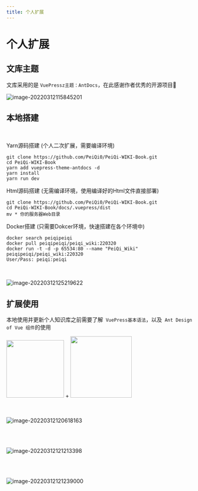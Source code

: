 ```yaml
---
title: 个人扩展
---
```


# 个人扩展

## 文库主题

文库采用的是 `VuePressz主题：AntDocs`，在此感谢作者优秀的开源项目🌟

![image-20220312115845201](../.vuepress/public/img/image-20220312115845201.png)

## 本地搭建

<a-alert type="success" message="文库支持多种快捷的方式在本地搭建随时查阅文库，项目图片均为本地化，推荐Docker或内网搭建，不推荐公网服务器部署" description="" showIcon>
</a-alert>
<br/>

<a-checkbox checked>Yarn源码搭建 (个人二次扩展，需要编译环境)</a-checkbox></br>

```shell
git clone https://github.com/PeiQi0/PeiQi-WIKI-Book.git
cd PeiQi-WIKI-Book
yarn add vuepress-theme-antdocs -d
yarn install
yarn run dev
```

<a-checkbox checked>Html源码搭建 (无需编译环境，使用编译好的Html文件直接部署)</a-checkbox></br>

```shell
git clone https://github.com/PeiQi0/PeiQi-WIKI-Book.git
cd PeiQi-WIKI-Book/docs/.vuepress/dist
mv * 你的服务器Web目录
```

<a-checkbox checked>Docker搭建 (只需要Dokcer环境，快速搭建在各个环境中)</a-checkbox></br>

```shell
docker search peiqipeiqi
docker pull peiqipeiqi/peiqi_wiki:220320
docker run -t -d -p 65534:80 --name "PeiQi_Wiki" peiqipeiqi/peiqi_wiki:220320
User/Pass: peiqi:peiqi
```

<a-alert type="success" message="如果想要内部更新交流，需要打开插件添加评论插件密钥，生成方法见插件文档" description="" showIcon>
</a-alert>
<br/>

![image-20220312125219622](../.vuepress/public/img/image-20220312125219622.png)

## 扩展使用

本地使用并更新个人知识库之前需要了解` VuePress基本语法`，以及` Ant Design of Vue 组件`的使用

<div class="pic-plus" align="left">
  <img width="150" src="https://gw.alipayobjects.com/zos/rmsportal/KDpgvguMpGfqaHPjicRK.svg" />
  <span>+</span>
  <img width="160" src="https://qn.antdv.com/vue.png" />
</div>



<br/>

<a-alert type="success" message="文库目录大致分为下列图示，其中文章存放目录为 wiki(漏洞相关), ctf (CTF模块), redteam(红蓝对抗)，其他文件为介绍文档" description="" showIcon>
</a-alert>
<br/>

![image-20220312120618163](../.vuepress/public/img/image-20220312120618163.png)

<br/>

<a-alert type="success" message="颜色主题延续了之前Gitbook蓝色主题风格，你可以通过修改文件配置来配置自己喜欢的主题" description="" showIcon>
</a-alert>
<br/>

![image-20220312121213398](../.vuepress/public/img/image-20220312121213398.png)

<br/>

<a-alert type="success" message="文章添加请遵循 VuePress 的规范，在 sidebar_contents.js 文件中添加文件名，docs/.vuepress/config 目录下的文件中添加目录或侧边栏" description="" showIcon>
</a-alert>
<br/>

![image-20220312121239000](../.vuepress/public/img/image-20220312121239000.png)